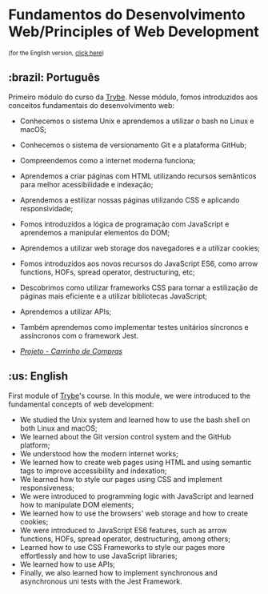 # Fundamentos do Desenvolvimento Web/Principles of Web Development
<small>(for the English version, <a href="#en">click here</a>)</small>
<h2>:brazil: Português</h2>
<p>Primeiro módulo do curso da <a href="https://www.betrybe.com/">Trybe</a>. Nesse módulo, fomos introduzidos aos conceitos fundamentais do desenvolvimento web:</p>

- Conhecemos o sistema Unix e aprendemos a utilizar o bash no Linux e macOS;
- Conhecemos o sistema de versionamento Git e a plataforma GitHub;
- Compreendemos como a internet moderna funciona; 
- Aprendemos a criar páginas com HTML utilizando recursos semânticos para melhor acessibilidade e indexação;
- Aprendemos a estilizar nossas páginas utilizando CSS e aplicando responsividade;
- Fomos introduzidos a lógica de programação com JavaScript e aprendemos a manipular elementos do DOM;
- Aprendemos a utilizar web storage dos navegadores e a utilizar cookies;
- Fomos introduzidos aos novos recursos do JavaScript ES6, como arrow functions, HOFs, spread operator, destructuring, etc;
- Descobrimos como utilizar frameworks CSS para tornar a estilização de páginas mais eficiente e a utilizar bibliotecas JavaScript;
- Aprendemos a utilizar APIs;
- Também aprendemos como implementar testes unitários síncronos e assíncronos com o framework Jest.

- _[Projeto - Carrinho de Compras](https://github.com/raphaelalmeidamartins/shopping-cart)_

<h2 id="en">:us: English</h2>
<p>First module of <a href="https://www.betrybe.com/">Trybe</a>'s course. In this module, we were introduced to the fundamental concepts of web development:</p>

- We studied the Unix system and learned how to use the bash shell on both Linux and macOS;
- We learned about the Git version control system and the GitHub platform;
- We understood how the modern internet works; 
- We learned how to create web pages using HTML and using semantic tags to improve accessibility and indexation;
- We learned how to style our pages using CSS and implement responsiveness;
- We were introduced to programming logic with JavaScript and learned how to manipulate DOM elements;
- We learned how to use the browsers' web storage and how to create cookies;
- We were introduced to JavaScript ES6 features, such as arrow functions, HOFs, spread operator, destructuring, among others;
- Learned how to use CSS Frameworks to style our pages more effortlessly and how to use JavaScript libraries;
- We learned how to use APIs;
- Finally, we also learned how to implement synchronous and asynchronous uni tests with the Jest Framework.
